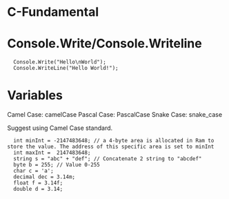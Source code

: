 # C-Fundamental

# Console.Write/Console.Writeline
```
  Console.Write("Hello\nWorld");
  Console.WriteLine("Hello World!");
```
# Variables
Camel Case: camelCase
Pascal Case: PascalCase
Snake Case: snake_case

Suggest using Camel Case standard.
```
  int minInt = -2147483648; // a 4-byte area is allocated in Ram to store the value. The address of this specific area is set to minInt
  int maxInt =  2147483648;
  string s = "abc" + "def"; // Concatenate 2 string to "abcdef"
  byte b = 255; // Value 0-255
  char c = 'a';
  decimal dec = 3.14m;
  float f = 3.14f; 
  double d = 3.14;
```

